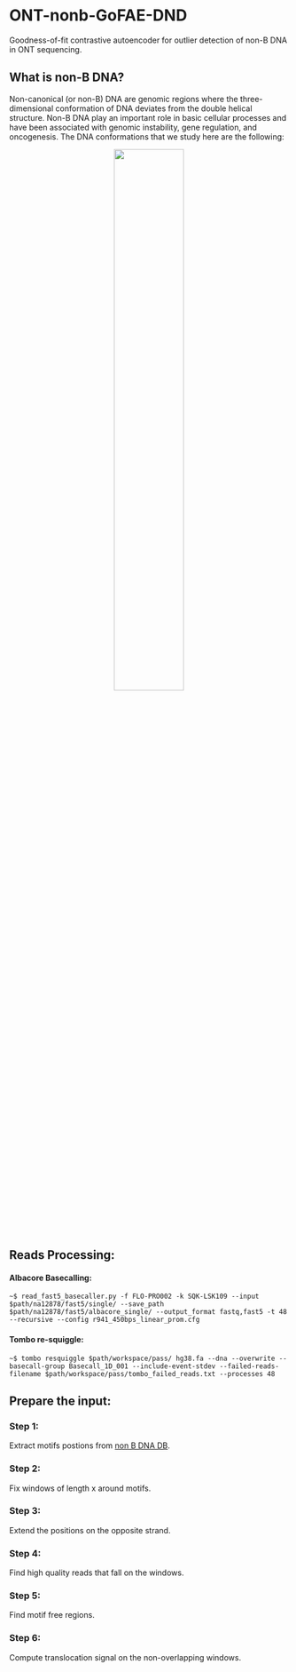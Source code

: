 # ONT-nonb-GoFAE-DND
Goodness-of-fit contrastive autoencoder for outlier detection of non-B DNA in ONT sequencing.

[//]: # (**NOTE:** **_GoFAE-DND code will be released upon acceptance._**)

## What is non-B DNA?

Non-canonical (or non-B) DNA are genomic regions where the three-dimensional conformation of
DNA deviates from the double helical structure. Non-B DNA play an important role in basic cellular
processes and have been associated with genomic instability, gene regulation, and oncogenesis.
The DNA conformations that we study here are the following:


<p align="center">
  <img width=50% height=50% src="https://user-images.githubusercontent.com/45966768/197122406-3e85c638-2a80-4101-be27-5b4a13506739.PNG">
</p>


## Reads Processing:
 
#### Albacore Basecalling:

```Albacore
~$ read_fast5_basecaller.py -f FLO-PRO002 -k SQK-LSK109 --input $path/na12878/fast5/single/ --save_path $path/na12878/fast5/albacore_single/ --output_format fastq,fast5 -t 48 --recursive --config r941_450bps_linear_prom.cfg
```
#### Tombo re-squiggle:

```Tombo
~$ tombo resquiggle $path/workspace/pass/ hg38.fa --dna --overwrite --basecall-group Basecall_1D_001 --include-event-stdev --failed-reads-filename $path/workspace/pass/tombo_failed_reads.txt --processes 48
```






## Prepare the input:

### Step 1:
Extract motifs postions from [non B DNA DB](https://nonb-abcc.ncifcrf.gov/apps/site/default).

### Step 2: 
Fix windows of length x around motifs.

### Step 3: 
Extend the positions on the opposite strand.

### Step 4: 
Find high quality reads that fall on the windows.

### Step 5:
Find motif free regions.

### Step 6:
Compute translocation signal on the non-overlapping windows.

